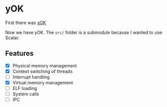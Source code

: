 # yOK
First there was [xOK](https://pdos.csail.mit.edu/archive/exo/)

Now we have yOK. The `src/` folder is a submodule because I wanted to use Scalar.

## Features
- [x] Physical memory management
- [x] Context switching of threads
- [ ] Interrupt handling
- [x] Virtual memory management
- [ ] ELF loading
- [ ] System calls
- [ ] IPC
